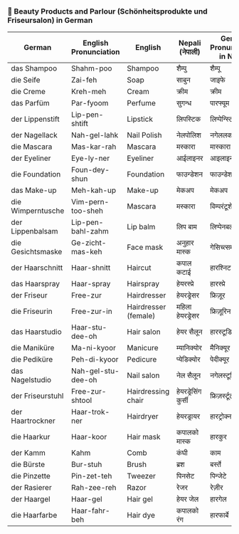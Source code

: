 
### **💄 Beauty Products and Parlour (Schönheitsprodukte und Friseursalon) in German**

| **German**        | **English Pronunciation** | **English**          | **Nepali (नेपाली)** | **German Pronunciation in Nepali** |
| ----------------- | ------------------------- | -------------------- | ------------------- | ---------------------------------- |
| das Shampoo       | Shahm-poo                 | Shampoo              | शैम्पु              | शैम्पू                             |
| die Seife         | Zai-feh                   | Soap                 | साबुन               | जाइफे                              |
| die Creme         | Kreh-meh                  | Cream                | क्रीम               | क्रीम                              |
| das Parfüm        | Par-fyoom                 | Perfume              | सुगन्ध              | पारफ्यूम                           |
| der Lippenstift   | Lip-pen-shtift            | Lipstick             | लिपस्टिक            | लिप्पेन्स्टिफ्ट                    |
| der Nagellack     | Nah-gel-lahk              | Nail Polish          | नेलपोलिश            | नगेललक                             |
| die Mascara       | Mas-kar-rah               | Mascara              | मस्कारा             | मास्कारा                           |
| der Eyeliner      | Eye-ly-ner                | Eyeliner             | आईलाइनर             | आइलाइनर                            |
| die Foundation    | Foun-dey-shun             | Foundation           | फाउन्डेशन           | फाउन्डेशन                          |
| das Make-up       | Meh-kah-up                | Make-up              | मेकअप               | मेकअप                              |
| die Wimperntusche | Vim-pern-too-sheh         | Mascara              | मस्कारा             | विम्परंटूशे                        |
| der Lippenbalsam  | Lip-pen-bahl-zahm         | Lip balm             | लिप बाम             | लिप्पेनबल्जाम                      |
| die Gesichtsmaske | Ge-zicht-mas-keh          | Face mask            | अनुहार मास्क        | गेसिच्त्समास्के                    |
| der Haarschnitt   | Haar-shnitt               | Haircut              | कपाल कटाई           | हारश्निट                           |
| das Haarspray     | Haar-spray                | Hairspray            | हेयरस्प्रे          | हारस्प्रे                          |
| der Friseur       | Free-zur                  | Hairdresser          | हेयरड्रेसर          | फ्रिज़ूर                           |
| die Friseurin     | Free-zur-in               | Hairdresser (female) | महिला हेयरड्रेसर    | फ्रिज़ूरिन                         |
| das Haarstudio    | Haar-stu-dee-oh           | Hair salon           | हेयर सैलून          | हारस्टूडियो                        |
| die Maniküre      | Ma-ni-kyoor               | Manicure             | म्यानिक्योर         | मैनिक्यूर                          |
| die Pediküre      | Peh-di-kyoor              | Pedicure             | प्येडिक्योर         | पेदीक्यूर                          |
| das Nagelstudio   | Nah-gel-stu-dee-oh        | Nail salon           | नेल सैलून           | नगेलस्टूडियो                       |
| der Friseurstuhl  | Free-zur-shtool           | Hairdressing chair   | हेयरड्रेसिंग कुर्सी | फ्रिज़र्स्टूल                      |
| der Haartrockner  | Haar-trok-ner             | Hairdryer            | हेयरड्रायर          | हारट्रोक्नर                        |
| die Haarkur       | Haar-koor                 | Hair mask            | कपालको मास्क        | हारकुर                             |
| der Kamm          | Kahm                      | Comb                 | कंघी                | काम                                |
| die Bürste        | Bur-stuh                  | Brush                | ब्रश                | बर्स्ते                            |
| die Pinzette      | Pin-zet-teh               | Tweezer              | पिनसेट              | पिन्जेटे                           |
| der Rasierer      | Rah-zee-reh               | Razor                | रेजर                | रेज़ीर                             |
| der Haargel       | Haar-gel                  | Hair gel             | हेयर जेल            | हारगेल                             |
| die Haarfarbe     | Haar-fahr-beh             | Hair dye             | कपालको रंग          | हारफार्बे                          |
